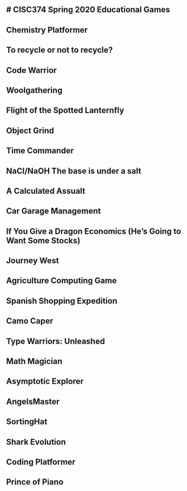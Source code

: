 ## # CISC374 Spring 2020 Educational Games


## Chemistry Platformer
## To recycle or not to recycle?
## Code Warrior
## Woolgathering
## Flight of the Spotted Lanternfly
## Object Grind
## Time Commander
## NaCl/NaOH The base is under a salt
## A Calculated Assualt
## Car Garage Management
## If You Give a Dragon Economics (He’s Going to Want Some Stocks)
## Journey West
## Agriculture Computing Game
## Spanish Shopping Expedition
## Camo Caper
## Type Warriors: Unleashed
## Math Magician
## Asymptotic Explorer
## AngelsMaster
## SortingHat
## Shark Evolution
## Coding Platformer
## Prince of Piano
